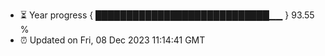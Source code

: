 - ⏳ Year progress { ████████████████████████████▁▁ } 93.55 %
- ⏰ Updated on Fri, 08 Dec 2023 11:14:41 GMT


